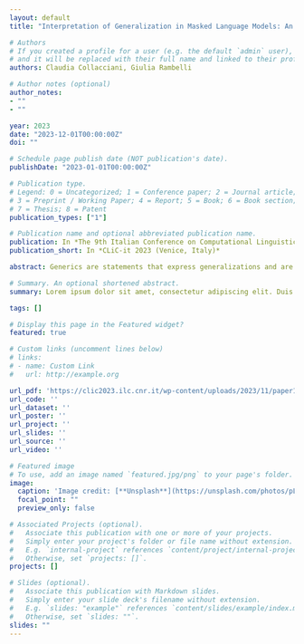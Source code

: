 ```yaml
---
layout: default
title: "Interpretation of Generalization in Masked Language Models: An Investigation Straddling Quantifiers and Generics"

# Authors
# If you created a profile for a user (e.g. the default `admin` user), write the username (folder name) here 
# and it will be replaced with their full name and linked to their profile.
authors: Claudia Collacciani, Giulia Rambelli

# Author notes (optional)
author_notes:
- ""
- ""

year: 2023
date: "2023-12-01T00:00:00Z"
doi: ""

# Schedule page publish date (NOT publication's date).
publishDate: "2023-01-01T00:00:00Z"

# Publication type.
# Legend: 0 = Uncategorized; 1 = Conference paper; 2 = Journal article;
# 3 = Preprint / Working Paper; 4 = Report; 5 = Book; 6 = Book section;
# 7 = Thesis; 8 = Patent
publication_types: ["1"]

# Publication name and optional abbreviated publication name.
publication: In *The 9th Italian Conference on Computational Linguistic*
publication_short: In *CLiC-it 2023 (Venice, Italy)*

abstract: Generics are statements that express generalizations and are used to communicate generalizable knowledge. While generics convey general truths (e.g., Birds can fly), they often allow for exceptions (e.g., penguins do not fly). Nonetheless, generics form the basis of how we communicate our commonsense about the world. We explored the interpretation of generics in Masked Language Models (MLMs), building on psycholinguistic experimental designs. As this interpretation requires a comparison with overtly quantified sentences, we investigated i) the probability of quantifiers, ii) the internal representation of nouns in generic vs. quantified sentences, and iii) whether the presence of a generic sentence as context influences quantifiers’ probabilities. The outcomes confirm that MLMs are insensitive to quantification; nevertheless, they appear to encode a meaning associated with the generic form, which leads them to reshape the probability associated with various quantifiers when the generic sentence is provided as context.

# Summary. An optional shortened abstract.
summary: Lorem ipsum dolor sit amet, consectetur adipiscing elit. Duis posuere tellus ac convallis placerat. Proin tincidunt magna sed ex sollicitudin condimentum.

tags: []

# Display this page in the Featured widget?
featured: true

# Custom links (uncomment lines below)
# links:
# - name: Custom Link
#   url: http://example.org

url_pdf: 'https://clic2023.ilc.cnr.it/wp-content/uploads/2023/11/paper18.pdf'
url_code: ''
url_dataset: ''
url_poster: ''
url_project: ''
url_slides: ''
url_source: ''
url_video: ''

# Featured image
# To use, add an image named `featured.jpg/png` to your page's folder. 
image:
  caption: 'Image credit: [**Unsplash**](https://unsplash.com/photos/pLCdAaMFLTE)'
  focal_point: ""
  preview_only: false

# Associated Projects (optional).
#   Associate this publication with one or more of your projects.
#   Simply enter your project's folder or file name without extension.
#   E.g. `internal-project` references `content/project/internal-project/index.md`.
#   Otherwise, set `projects: []`.
projects: []

# Slides (optional).
#   Associate this publication with Markdown slides.
#   Simply enter your slide deck's filename without extension.
#   E.g. `slides: "example"` references `content/slides/example/index.md`.
#   Otherwise, set `slides: ""`.
slides: ""
---
```


